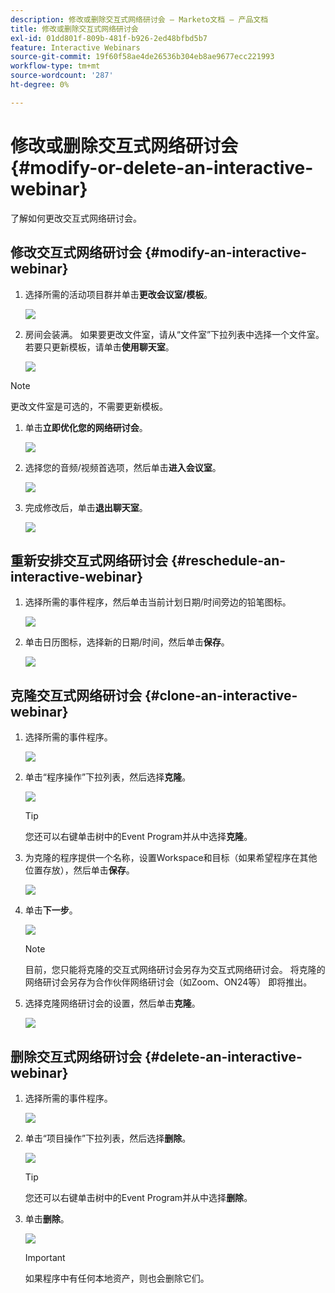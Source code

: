 ```yaml
---
description: 修改或删除交互式网络研讨会 — Marketo文档 — 产品文档
title: 修改或删除交互式网络研讨会
exl-id: 01dd801f-809b-481f-b926-2ed48bfbd5b7
feature: Interactive Webinars
source-git-commit: 19f60f58ae4de26536b304eb8ae9677ecc221993
workflow-type: tm+mt
source-wordcount: '287'
ht-degree: 0%

---
```


# 修改或删除交互式网络研讨会 {#modify-or-delete-an-interactive-webinar}

了解如何更改交互式网络研讨会。

## 修改交互式网络研讨会 {#modify-an-interactive-webinar}

1. 选择所需的活动项目群并单击&#x200B;**更改会议室/模板**。

   ![](assets/modify-or-delete-an-interactive-webinar-1.png)

1. 房间会装满。 如果要更改文件室，请从“文件室”下拉列表中选择一个文件室。 若要只更新模板，请单击&#x200B;**使用聊天室**。

   ![](assets/modify-or-delete-an-interactive-webinar-2.png)

>[!NOTE]
>
>更改文件室是可选的，不需要更新模板。

1. 单击&#x200B;**立即优化您的网络研讨会**。

   ![](assets/modify-or-delete-an-interactive-webinar-3.png)

1. 选择您的音频/视频首选项，然后单击&#x200B;**进入会议室**。

   ![](assets/modify-or-delete-an-interactive-webinar-4.png)

1. 完成修改后，单击&#x200B;**退出聊天室**。

   ![](assets/modify-or-delete-an-interactive-webinar-5.png)

## 重新安排交互式网络研讨会 {#reschedule-an-interactive-webinar}

1. 选择所需的事件程序，然后单击当前计划日期/时间旁边的铅笔图标。

   ![](assets/modify-or-delete-an-interactive-webinar-6.png)

1. 单击日历图标，选择新的日期/时间，然后单击&#x200B;**保存**。

   ![](assets/modify-or-delete-an-interactive-webinar-7.png)

## 克隆交互式网络研讨会 {#clone-an-interactive-webinar}

1. 选择所需的事件程序。

   ![](assets/modify-or-delete-an-interactive-webinar-8.png)

1. 单击“程序操作”下拉列表，然后选择&#x200B;**克隆**。

   ![](assets/modify-or-delete-an-interactive-webinar-9.png)

   >[!TIP]
   >
   >您还可以右键单击树中的Event Program并从中选择&#x200B;**克隆**。

1. 为克隆的程序提供一个名称，设置Workspace和目标（如果希望程序在其他位置存放），然后单击&#x200B;**保存**。

   ![](assets/modify-or-delete-an-interactive-webinar-10.png)

1. 单击&#x200B;**下一步**。

   ![](assets/modify-or-delete-an-interactive-webinar-11.png)

   >[!NOTE]
   >
   >目前，您只能将克隆的交互式网络研讨会另存为交互式网络研讨会。 将克隆的网络研讨会另存为合作伙伴网络研讨会（如Zoom、ON24等） 即将推出。

1. 选择克隆网络研讨会的设置，然后单击&#x200B;**克隆**。

   ![](assets/modify-or-delete-an-interactive-webinar-12.png)

## 删除交互式网络研讨会 {#delete-an-interactive-webinar}

1. 选择所需的事件程序。

   ![](assets/modify-or-delete-an-interactive-webinar-13.png)

1. 单击“项目操作”下拉列表，然后选择&#x200B;**删除**。

   ![](assets/modify-or-delete-an-interactive-webinar-14.png)

   >[!TIP]
   >
   >您还可以右键单击树中的Event Program并从中选择&#x200B;**删除**。

1. 单击&#x200B;**删除**。

   ![](assets/modify-or-delete-an-interactive-webinar-15.png)

   >[!IMPORTANT]
   >
   >如果程序中有任何本地资产，则也会删除它们。
